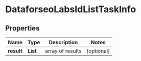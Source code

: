 # DataforseoLabsIdListTaskInfo


## Properties

| Name | Type | Description | Notes |
|------------ | ------------- | ------------- | -------------|
**result** | **List<DataforseoLabsIdListResultInfo>** | array of results |[optional]|